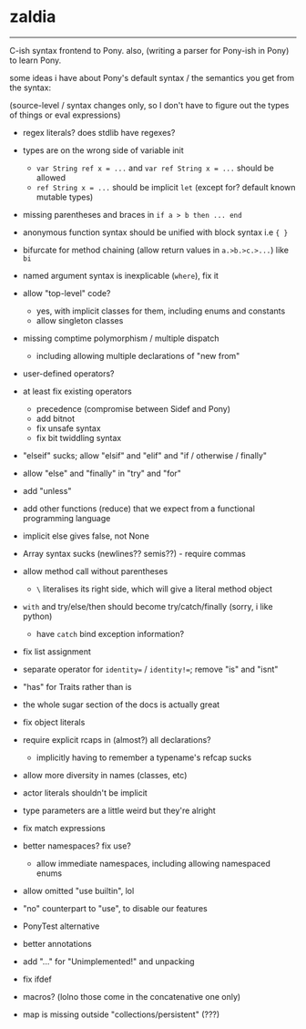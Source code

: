 # zaldia

---

C-ish syntax frontend to Pony. also, (writing a parser for Pony-ish in Pony) to learn Pony.

some ideas i have about Pony's default syntax / the semantics you get from the syntax:

(source-level / syntax changes only, so I don't have to figure out the types of things or eval expressions)

* regex literals? does stdlib have regexes?
* types are on the wrong side of variable init
  * `var String ref x = ...` and `var ref String x = ...` should be allowed
  * `ref String x = ...` should be implicit `let` (except for? default known mutable types)
* missing parentheses and braces in `if a > b then ... end`
* anonymous function syntax should be unified with block syntax i.e `{ }`
* bifurcate for method chaining (allow return values in `a.>b.>c.>...`) like `bi`
* named argument syntax is inexplicable (`where`), fix it
* allow "top-level" code?
  * yes, with implicit classes for them, including enums and constants
  * allow singleton classes
* missing comptime polymorphism / multiple dispatch
  * including allowing multiple declarations of "new from"
* user-defined operators?
* at least fix existing operators
  * precedence (compromise between Sidef and Pony)
  * add bitnot
  * fix unsafe syntax
  * fix bit twiddling syntax
* "elseif" sucks; allow "elsif" and "elif" and "if / otherwise / finally"
* allow "else" and "finally" in "try" and "for"
* add "unless"
* add other functions (reduce) that we expect from a functional programming language
* implicit else gives false, not None
* Array syntax sucks (newlines?? semis??) - require commas
* allow method call without parentheses
  * `\` literalises its right side, which will give a literal method object
* `with` and try/else/then should become try/catch/finally (sorry, i like python)
  * have `catch` bind exception information?
* fix list assignment
* separate operator for `identity=` / `identity!=`; remove "is" and "isnt"
* "has" for Traits rather than is
* the whole sugar section of the docs is actually great
* fix object literals
* require explicit rcaps in (almost?) all declarations?
  * implicitly having to remember a typename's refcap sucks
* allow more diversity in names (classes, etc)
* actor literals shouldn't be implicit
* type parameters are a little weird but they're alright
* fix match expressions
* better namespaces? fix use?
  * allow immediate namespaces, including allowing namespaced enums
* allow omitted "use builtin", lol
* "no" counterpart to "use", to disable our features
* PonyTest alternative
* better annotations
* add "..." for "Unimplemented!" and unpacking
* fix ifdef
* macros? (lolno those come in the concatenative one only)

* map is missing outside "collections/persistent" (???)